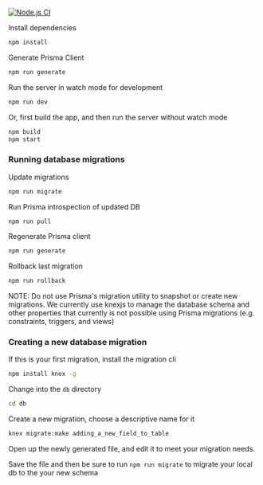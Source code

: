 [![Node.js CI](https://github.com/wavlake/catalog/actions/workflows/node.js.yml/badge.svg?branch=main)](https://github.com/wavlake/catalog/actions/workflows/node.js.yml)

Install dependencies

```bash
npm install
```

Generate Prisma Client

```bash
npm run generate
```

Run the server in watch mode for development

```bash
npm run dev
```

Or, first build the app, and then run the server without watch mode

```bash
npm build
npm start
```

### Running database migrations

Update migrations

```bash
npm run migrate
```

Run Prisma introspection of updated DB

```bash
npm run pull
```

Regenerate Prisma client

```bash
npm run generate
```

Rollback last migration

```bash
npm run rollback
```

NOTE: Do not use Prisma's migration utility to snapshot or create new migrations. We currently use knexjs to manage the database schema and other properties that currently is not possible using Prisma migrations (e.g. constraints, triggers, and views)

### Creating a new database migration

If this is your first migration, install the migration cli

```bash
npm install knex -g
```

Change into the `db` directory

```bash
cd db
```

Create a new migration, choose a descriptive name for it

```bash
knex migrate:make adding_a_new_field_to_table
```

Open up the newly generated file, and edit it to meet your migration needs.

Save the file and then be sure to run `npm run migrate` to migrate your local db to the your new schema
